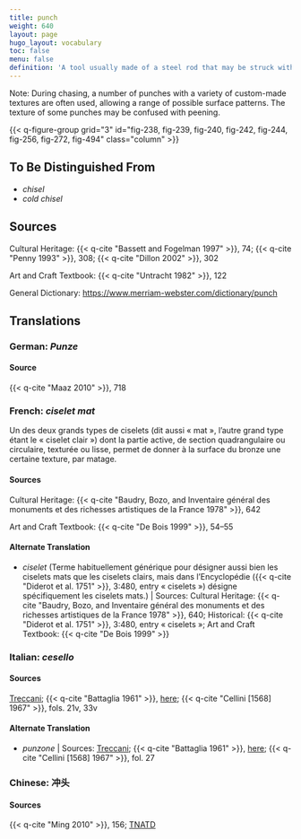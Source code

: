 ```yaml
---
title: punch
weight: 640
layout: page
hugo_layout: vocabulary
toc: false
menu: false
definition: 'A tool usually made of a steel rod that may be struck with a hammer at one end in order to create a pattern in the surface of the sculpture with the other end by compressing the metal.'
---
```


<div class="backmatter">
Note: During chasing, a number of punches with a variety of custom-made textures are often used, allowing a range of possible surface patterns. The texture of some punches may be confused with peening.
</div>

{{< q-figure-group grid="3" id="fig-238, fig-239, fig-240, fig-242, fig-244, fig-256, fig-272, fig-494" class="column" >}}

## To Be Distinguished From

- *chisel*
- *cold chisel*

## Sources

Cultural Heritage: {{< q-cite "Bassett and Fogelman 1997" >}}, 74; {{< q-cite "Penny 1993" >}}, 308; {{< q-cite "Dillon 2002" >}}, 302

Art and Craft Textbook: {{< q-cite "Untracht 1982" >}}, 122

General Dictionary: <https://www.merriam-webster.com/dictionary/punch>

## Translations

<div class="accordion">

### **German**: *Punze*

#### Source

{{< q-cite "Maaz 2010" >}}, 718

### **French**: *ciselet mat*

Un des deux grands types de ciselets (dit aussi « mat », l’autre grand type étant le « ciselet clair ») dont la partie active, de section quadrangulaire ou circulaire, texturée ou lisse, permet de donner à la surface du bronze une certaine texture, par matage.

#### Sources

Cultural Heritage: {{< q-cite "Baudry, Bozo, and Inventaire général des monuments et des richesses artistiques de la France 1978" >}}, 642

Art and Craft Textbook: {{< q-cite "De Bois 1999" >}}, 54–55

#### Alternate Translation

- *ciselet* (Terme habituellement générique pour désigner aussi bien les ciselets mats que les ciselets clairs, mais dans l’Encyclopédie ({{< q-cite "Diderot et al. 1751" >}}, 3:480, entry « ciselets ») désigne spécifiquement les ciselets mats.) | Sources: Cultural Heritage: {{< q-cite "Baudry, Bozo, and Inventaire général des monuments et des richesses artistiques de la France 1978" >}}, 640; Historical: {{< q-cite "Diderot et al. 1751" >}}, 3:480, entry « ciselets »; Art and Craft Textbook: {{< q-cite "De Bois 1999" >}}

### **Italian**: *cesello*

#### Sources

[Treccani](https://www.treccani.it/vocabolario/cesello/); {{< q-cite "Battaglia 1961" >}}, [here](http://www.gdli.it/JPG/GDLI03/00000019.jpg); {{< q-cite "Cellini [1568] 1967" >}}, fols. 21v, 33v

#### Alternate Translation

- *punzone* | Sources: [Treccani](http://www.treccani.it/vocabolario/punzone/); {{< q-cite "Battaglia 1961" >}}, [here](http://www.gdli.it/pdf_viewer/Scripts/pdf.js/web/viewer.asp?file=/PDF/GDLI14/GDLI_14_ocr_1017.pdf&parola=punzone); {{< q-cite "Cellini [1568] 1967" >}}, fol. 27

### **Chinese**: 冲头

#### Sources

{{< q-cite "Ming 2010" >}}, 156; [TNATD](https://terms.naer.edu.tw/detail/625279/?index=1)

</div>
